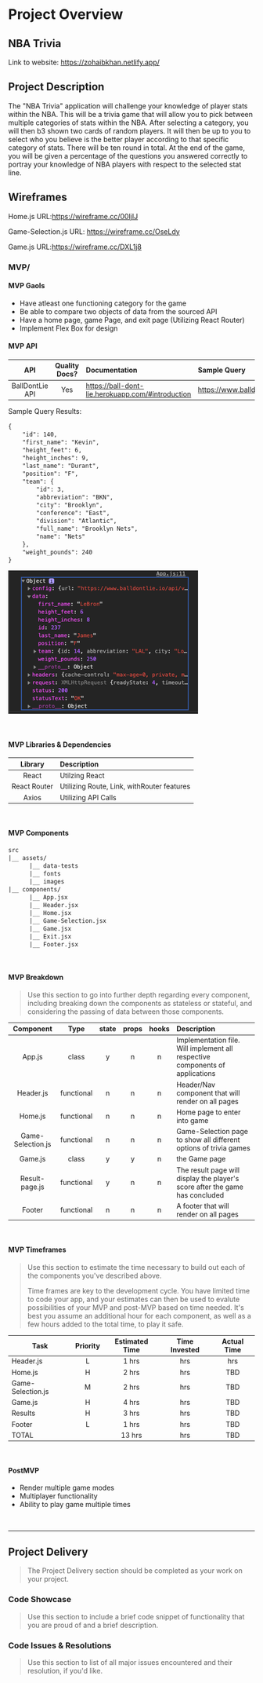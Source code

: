# Project Overview

## NBA Trivia

Link to website: https://zohaibkhan.netlify.app/

## Project Description

The "NBA Trivia" application will challenge your knowledge of player stats within the NBA. This will be a trivia game that will allow you to pick between multiple categories of stats within the NBA. After selecting a category, you will then b3 shown two cards of random players. It will then be up to you to select who you believe is the better player according to that specific category of stats. There will be ten round in total. At the end of the game, you will be given a percentage of the questions you answered correctly to portray your knowledge of NBA players with respect to the selected stat line.


## Wireframes

Home.js
URL:https://wireframe.cc/00ljIJ

Game-Selection.js
URL: https://wireframe.cc/OseLdy

Game.js
URL:https://wireframe.cc/DXL1j8


### MVP/

#### MVP Gaols

- Have atleast one functioning category for the game
- Be able to compare two objects of data from the sourced API
- Have a home page, game Page, and exit page (Utilizing React Router)
- Implement Flex Box for design


#### MVP API


|    API     | Quality Docs? | Documentation | Sample Query                            |
| :--------: | :-----------: | :------------ | :-------------------------------------- |
| BallDontLie API |      Yes      | https://ball-dont-lie.herokuapp.com/#introduction | https://www.balldontlie.io/api/v1/games/<ID> |

Sample Query Results:

```
{
    "id": 140,
    "first_name": "Kevin",
    "height_feet": 6,
    "height_inches": 9,
    "last_name": "Durant",
    "position": "F",
    "team": {
        "id": 3,
        "abbreviation": "BKN",
        "city": "Brooklyn",
        "conference": "East",
        "division": "Atlantic",
        "full_name": "Brooklyn Nets",
        "name": "Nets"
    },
    "weight_pounds": 240
}

```

![API Snippet](https://github.com/zohaibk22/NBA-Trivia/blob/master/Screen%20Shot%202020-06-29%20at%2010.36.38%20AM.png)

<br>

#### MVP Libraries & Dependencies


|   Library    | Description                                |
| :----------: | :----------------------------------------- |
|    React     | Utilzing React |
| React Router | Utilizing Route, Link, withRouter features |
| Axios | Utilizing API Calls  |

<br>

#### MVP Components

```
src
|__ assets/
      |__ data-tests
      |__ fonts
      |__ images
|__ components/
      |__ App.jsx
      |__ Header.jsx
      |__ Home.jsx
      |__ Game-Selection.jsx
      |__ Game.jsx
      |__ Exit.jsx
      |__ Footer.jsx
```

<br>

#### MVP Breakdown

> Use this section to go into further depth regarding every component, including breaking down the components as stateless or stateful, and considering the passing of data between those components.

|  Component   |    Type    | state | props | hooks | Description                                |
| :----------: | :--------: | :---: | :---: | :---: | :----------------------------------------- |
|    App.js    |   class    |   y   |   n   |   n   | Implementation file. Will implement all respective components of applications |
|    Header.js    | functional |   n   |   n   |   n   |Header/Nav component that will render on all pages|
|    Home.js     | functional |   n   |   n   |   n   | Home page to enter into game |
|    Game-Selection.js     | functional |   n   |   n   |   n   | Game-Selection page to show all different options of trivia games |
|    Game.js    | class |   y   |   y   |   n  | the Game page|
|    Result-page.js    |   functional |   y   |   n   |   n  | The result page will display the player's score after the game has concluded |
|    Footer    | functional |   n   |   n   |   n   | A footer that will render on all pages |

<br>

#### MVP Timeframes

> Use this section to estimate the time necessary to build out each of the components you've described above. 
>
> Time frames are key to the development cycle. You have limited time to code your app, and your estimates can then be used to evalute possibilities of your MVP and post-MVP based on time needed. It's best you assume an additional hour for each component, as well as a few hours added to the total time, to play it safe.

| Task             | Priority | Estimated Time | Time Invested | Actual Time |
| ---------------- | :------: | :------------: | :-----------: | :---------: |
| Header.js |    L     |     1 hrs      |      hrs     |     hrs    |
| Home.js    |    H     |     2 hrs      |      hrs     |     TBD     |
| Game-Selection.js     |    M     |     2 hrs      |      hrs     |     TBD     |
| Game.js     |    H     |     4 hrs      |      hrs     |     TBD     |
| Results     |    H     |     3 hrs      |      hrs     |     TBD     |
| Footer     |    L     |     1 hrs      |      hrs     |     TBD     |
| TOTAL            |          |     13 hrs      |      hrs     |     TBD     |

<br>




#### PostMVP 

- Render multiple game modes 
- Multiplayer functionality
- Ability to play game multiple times



<br>

***

## Project Delivery

> The Project Delivery section should be completed as your work on your project.

### Code Showcase

> Use this section to include a brief code snippet of functionality that you are proud of and a brief description.

### Code Issues & Resolutions

> Use this section to list of all major issues encountered and their resolution, if you'd like.
